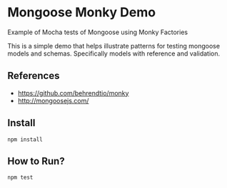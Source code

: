 # Mongoose Monky Demo
Example of Mocha tests of Mongoose using Monky Factories

This is a simple demo that helps illustrate patterns for testing
mongoose models and schemas. Specifically models with reference
and validation.

## References
* https://github.com/behrendtio/monky
* http://mongoosejs.com/

## Install 
    npm install

## How to Run?

    npm test
